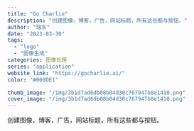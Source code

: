 ```yaml
---
title: "Go Charlie"
description: "创建图像，博客，广告，网站标题，所有这些都与按钮。"
author: "瑞东"
date: "2023-03-30"
tags:
  - "logo"
  - "图像生成"
categories: 图像处理
series: "application"
website_link: "https://gocharlie.ai/"
color: "#008DE1"

thumb_image: "/img/3b1d7ad6db08b04d30c767947b8e1410.png"
cover_image: "/img/3b1d7ad6db08b04d30c767947b8e1410.png"
---
```


创建图像，博客，广告，网站标题，所有这些都与按钮。